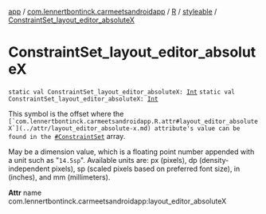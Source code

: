 [app](../../../index.md) / [com.lennertbontinck.carmeetsandroidapp](../../index.md) / [R](../index.md) / [styleable](index.md) / [ConstraintSet_layout_editor_absoluteX](./-constraint-set_layout_editor_absolute-x.md)

# ConstraintSet_layout_editor_absoluteX

`static val ConstraintSet_layout_editor_absoluteX: `[`Int`](https://kotlinlang.org/api/latest/jvm/stdlib/kotlin/-int/index.html)
`static val ConstraintSet_layout_editor_absoluteX: `[`Int`](https://kotlinlang.org/api/latest/jvm/stdlib/kotlin/-int/index.html)

This symbol is the offset where the ``[`com.lennertbontinck.carmeetsandroidapp.R.attr#layout_editor_absoluteX`](../attr/layout_editor_absolute-x.md) attribute's value can be found in the ``[`#ConstraintSet`](-constraint-set.md) array.

May be a dimension value, which is a floating point number appended with a unit such as "`14.5sp`". Available units are: px (pixels), dp (density-independent pixels), sp (scaled pixels based on preferred font size), in (inches), and mm (millimeters).

**Attr**
name com.lennertbontinck.carmeetsandroidapp:layout_editor_absoluteX

